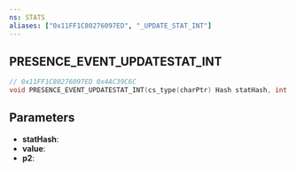 ```yaml
---
ns: STATS
aliases: ["0x11FF1C80276097ED", "_UPDATE_STAT_INT"]
---
```

## PRESENCE_EVENT_UPDATESTAT_INT

```c
// 0x11FF1C80276097ED 0x4AC39C6C
void PRESENCE_EVENT_UPDATESTAT_INT(cs_type(charPtr) Hash statHash, int value, int p2);
```

## Parameters
* **statHash**: 
* **value**: 
* **p2**: 


